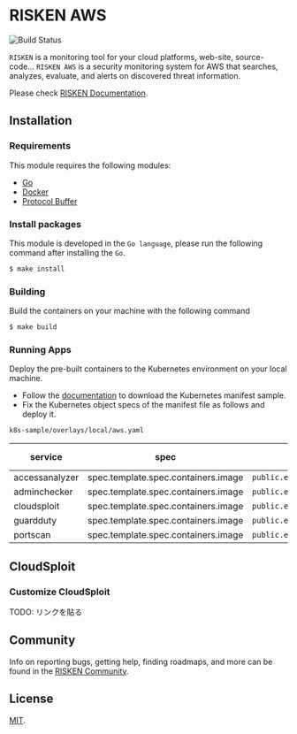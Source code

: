 # RISKEN AWS

![Build Status](https://codebuild.ap-northeast-1.amazonaws.com/badges?uuid=eyJlbmNyeXB0ZWREYXRhIjoiUmllYmNsYi9CWlJqdDVKdzBTYUllSVF1Z3BmS0p4ZjMyTzVNRHFxYmhLN3cwSVJ2ZjBmb1YyNXFlTUZDZFZiWmdpc3QrdEFTV2U2SXB1bjBFZUJ0SUwwPSIsIml2UGFyYW1ldGVyU3BlYyI6IkQ2cGZubTVCWGZEMVdYUFIiLCJtYXRlcmlhbFNldFNlcmlhbCI6MX0%3D&branch=master)

`RISKEN` is a monitoring tool for your cloud platforms, web-site, source-code... 
`RISKEN AWS` is a security monitoring system for AWS that searches, analyzes, evaluate, and alerts on discovered threat information.

Please check [RISKEN Documentation](https://docs.security-hub.jp/).

## Installation

### Requirements

This module requires the following modules:

- [Go](https://go.dev/doc/install)
- [Docker](https://docs.docker.com/get-docker/)
- [Protocol Buffer](https://grpc.io/docs/protoc-installation/)

### Install packages

This module is developed in the `Go language`, please run the following command after installing the `Go`.

```bash
$ make install
```

### Building

Build the containers on your machine with the following command

```bash
$ make build
```

### Running Apps

Deploy the pre-built containers to the Kubernetes environment on your local machine.

- Follow the [documentation](https://docs.security-hub.jp/admin/infra_local/#risken) to download the Kubernetes manifest sample.
- Fix the Kubernetes object specs of the manifest file as follows and deploy it.

`k8s-sample/overlays/local/aws.yaml`

| service        | spec                                | before (public images)                            | after (pre-build images on your machine) |
| -------------- | ----------------------------------- | ------------------------------------------------- | ---------------------------------------- |
| accessanalyzer | spec.template.spec.containers.image | `public.ecr.aws/risken/aws/accessanalyzer:latest` | `aws/accessanalyzer:latest`              |
| adminchecker   | spec.template.spec.containers.image | `public.ecr.aws/risken/aws/adminchecker:latest`   | `aws/adminchecker:latest`                |
| cloudsploit    | spec.template.spec.containers.image | `public.ecr.aws/risken/aws/cloudsploit:latest`    | `aws/cloudsploit:latest`                 |
| guardduty      | spec.template.spec.containers.image | `public.ecr.aws/risken/aws/guard-duty:latest`     | `aws/guard-duty:latest`                  |
| portscan       | spec.template.spec.containers.image | `public.ecr.aws/risken/aws/portscan:latest`       | `aws/portscan:latest`                    |

## CloudSploit

### Customize CloudSploit

TODO: リンクを貼る

## Community

Info on reporting bugs, getting help, finding roadmaps,
and more can be found in the [RISKEN Community](https://github.com/ca-risken/community).

## License

[MIT](LICENSE).
